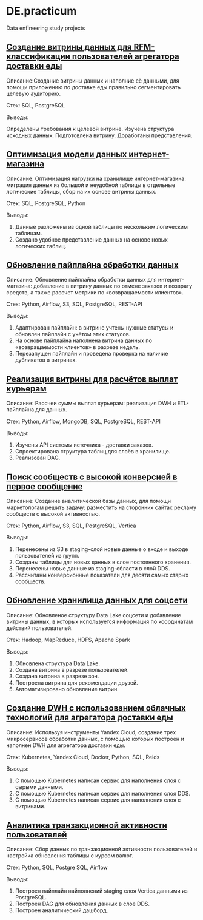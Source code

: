 # DE.practicum
Data enfineering study projects

## [Создание витрины данных для RFM-классификации пользователей агрегатора доставки еды]([https://github.com/aq2003/Portfolio/tree/main/Gold%20Recovery](https://github.com/sandro-tsin/DE.practicum/tree/main/de-project-1))
Описание:Создание витрины данных и наполние её данными, для помощи приложению по доставке еды правильно сегментировать целевую аудиторию.

Стек: SQL, PostgreSQL

Выводы:

Определены требования к целевой витрине.
Изучена структура исходных данных.
Подготовлена витрину.
Доработаны представления.

## [Оптимизация модели данных интернет-магазина](https://github.com/sandro-tsin/DE.practicum/tree/main/de-project-2)

Описание: Оптимизация нагрузки на хранилище интернет-магазина: миграция данных из большой и неудобной таблицы в отдельные логические таблицы, сбор на их основе витрины данных. 

Стек: SQL, PostgreSQL, Python

Выводы:
1. Данные разложены из одной таблицы по нескольким логическим таблицам.
2. Создано удобное представление данных на основе новых логических таблиц.

## [Обновление пайплайна обработки данных](https://github.com/sandro-tsin/DE.practicum/tree/main/de-project-3)

Описание: Обновление пайплайна обработки данных для интернет-магазина: добавление в витрину данных по отмене заказов и возврату средств, а также рассчет метрики по «возвращаемости клиентов».

Стек: Python, Airflow, S3, SQL, PostgreSQL, REST-API

Выводы:
1. Адаптирован пайплайн: в витрине учтены нужные статусы и обновлен пайплайн с учётом этих статусов. 
2. На основе пайплайна наполнена витрина данных по «возвращаемости клиентов» в разрезе недель. 
3. Перезапущен пайплайн и проведена проверка на наличие дубликатов в витринах.

## [Реализация витрины для расчётов выплат курьерам](https://github.com/sandro-tsin/DE.practicum/tree/main/de-project-5)

Описание: Рассчеи суммы выплат курьерам: реализация DWH и ETL-пайплайна для данных. 

Стек: Python, Airflow, MongoDB, SQL, PostgreSQL, REST-API

Выводы:
1. Изучены API системы источника - доставки заказов.
2. Спроектирована структура таблиц для слоёв в хранилище.
3. Реализован DAG.

## [Поиск сообществ с высокой конверсией в первое сообщение](https://github.com/sandro-tsin/DE.practicum/tree/main/de-project-6)

Описание: Создание аналитической базы данных, для помощи маркетологам решить задачу: разместить на сторонних сайтах рекламу сообществ с высокой активностью.

Стек: Python, Airflow, S3, SQL, PostgreSQL, Vertica

Выводы:
1. Перенесены из S3 в staging-слой новые данные о входе и выходе пользователей из групп.
2. Созданы таблицы для новых данных в слое постоянного хранения.
3. Перенесены новые данные из staging-области в слой DDS.
4. Рассчитаны конверсионные показатели для десяти самых старых сообществ.


## [Обновление хранилища данных для соцсети](https://github.com/sandro-tsin/DE.practicum/tree/main/de-project-7)

Описание: Обновленое структуру Data Lake соцсети и добавление витрины данных, в которых используется информация по координатам действий пользователей. 

Стек: Hadoop, MapReduce, HDFS, Apache Spark

Выводы:
1. Обновлена структура Data Lake.
2. Создана витрина в разрезе пользователей.
3. Создана витрина в разрезе зон.
4. Построена витрина для рекомендации друзей.
5. Автоматизировано обновление витрин.

## [Создание DWH с использованием облачных технологий для агрегатора доставки еды](https://github.com/sandro-tsin/DE.practicum/tree/main/de-project-9)

Описание: Используя инструменты Yandex Cloud, создание трех микросервисов обработки данных, с помощью которых построен и наполнен DWH для агрегатора доставки еды.

Стек:  Kubernetes, Yandex Cloud, Docker, Python, SQL, Reids

Выводы:
1. С помощью Kubernetes написан сервис для наполнения слоя с сырыми данными.
2. С помощью Kubernetes написан сервис для наполнения слоя DDS.
3. С помощью Kubernetes написан сервис для наполнения слоя с витринами.

## [Аналитика транзакционной активности пользователей](https://github.com/sandro-tsin/DE.practicum/tree/main/de-project-10)

Описание: Сбор данных по транзакционной активности пользователей и настройка обновления таблицы с курсом валют. 

Стек: Python, SQL, Postgre SQL, Airflow

Выводы:
1. Построен пайплайн найполнений staging слоя Vertica данными из PostgreSQL.
2. Построен DAG для обновления данных в слое DDS. 
3. Построен аналитический дашборд. 
